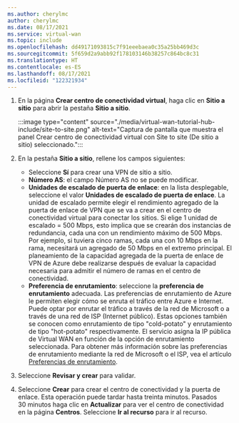 ```yaml
---
ms.author: cherylmc
author: cherylmc
ms.date: 08/17/2021
ms.service: virtual-wan
ms.topic: include
ms.openlocfilehash: dd49171093815c7f91eeebaea0c35a25bb469d3c
ms.sourcegitcommit: 5f659d2a9abb92f178103146b38257c864bc8c31
ms.translationtype: HT
ms.contentlocale: es-ES
ms.lasthandoff: 08/17/2021
ms.locfileid: "122321934"
---
```

1. En la página **Crear centro de conectividad virtual**, haga clic en **Sitio a sitio** para abrir la pestaña **Sitio a sitio**.

   :::image type="content" source="./media/virtual-wan-tutorial-hub-include/site-to-site.png" alt-text="Captura de pantalla que muestra el panel Crear centro de conectividad virtual con Site to site (De sitio a sitio) seleccionado.":::

1. En la pestaña **Sitio a sitio**, rellene los campos siguientes:

   * Seleccione **Sí** para crear una VPN de sitio a sitio.
   * **Número AS**: el campo Número AS no se puede modificar.
   * **Unidades de escalado de puerta de enlace**: en la lista desplegable, seleccione el valor **Unidades de escalado de puerta de enlace**. La unidad de escalado permite elegir el rendimiento agregado de la puerta de enlace de VPN que se va a crear en el centro de conectividad virtual para conectar los sitios. Si elige 1 unidad de escalado = 500 Mbps, esto implica que se crearán dos instancias de redundancia, cada una con un rendimiento máximo de 500 Mbps. Por ejemplo, si tuviera cinco ramas, cada una con 10 Mbps en la rama, necesitará un agregado de 50 Mbps en el extremo principal. El planeamiento de la capacidad agregada de la puerta de enlace de VPN de Azure debe realizarse después de evaluar la capacidad necesaria para admitir el número de ramas en el centro de conectividad.
   * **Preferencia de enrutamiento**: seleccione la **preferencia de enrutamiento** adecuada. Las preferencias de enrutamiento de Azure le permiten elegir cómo se enruta el tráfico entre Azure e Internet. Puede optar por enrutar el tráfico a través de la red de Microsoft o a través de una red de ISP (Internet público). Estas opciones también se conocen como enrutamiento de tipo "cold-potato" y enrutamiento de tipo "hot-potato" respectivamente. El servicio asigna la IP pública de Virtual WAN en función de la opción de enrutamiento seleccionada. Para obtener más información sobre las preferencias de enrutamiento mediante la red de Microsoft o el ISP, vea el artículo [Preferencias de enrutamiento](../articles/virtual-network/routing-preference-overview.md).
1. Seleccione **Revisar y crear** para validar.
1. Seleccione **Crear** para crear el centro de conectividad y la puerta de enlace. Esta operación puede tardar hasta treinta minutos. Pasados 30 minutos haga clic en **Actualizar** para ver el centro de conectividad en la página **Centros**. Seleccione **Ir al recurso** para ir al recurso.